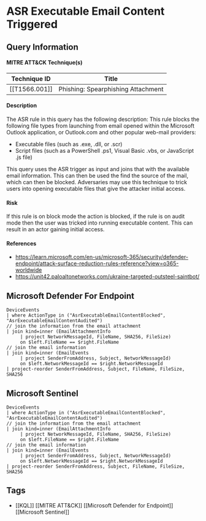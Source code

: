 # ASR Executable Email Content Triggered

## Query Information

#### MITRE ATT&CK Technique(s)

| Technique ID  | Title                              |
| ------------- | ---------------------------------- |
| [[T1566.001]] | Phishing: Spearphishing Attachment |
#### Description
The ASR rule in this query has the following description: This rule blocks the following file types from launching from email opened within the Microsoft Outlook application, or Outlook.com and other popular web-mail providers:

- Executable files (such as .exe, .dll, or .scr)
- Script files (such as a PowerShell .ps1, Visual Basic .vbs, or JavaScript .js file)

This query uses the ASR trigger as input and joins that with the available email information. This can then be used the find the source of the mail, which can then be blocked. Adversaries may use this technique to trick users into opening executable files that give the attacker initial access.
#### Risk
If this rule is on block mode the action is blocked, if the rule is on audit mode then the user was tricked into running executable content. This can result in an actor gaining initial access.
#### References
- https://learn.microsoft.com/en-us/microsoft-365/security/defender-endpoint/attack-surface-reduction-rules-reference?view=o365-worldwide
- https://unit42.paloaltonetworks.com/ukraine-targeted-outsteel-saintbot/
## Microsoft Defender For Endpoint
```kusto
DeviceEvents
| where ActionType in ("AsrExecutableEmailContentBlocked", "AsrExecutableEmailContentAudited")
// join the information from the email attachment
| join kind=inner (EmailAttachmentInfo
     | project NetworkMessageId, FileName, SHA256, FileSize)
     on $left.FileName == $right.FileName
// join the email information     
| join kind=inner (EmailEvents
     | project SenderFromAddress, Subject, NetworkMessageId)
     on $left.NetworkMessageId == $right.NetworkMessageId
| project-reorder SenderFromAddress, Subject, FileName, FileSize, SHA256
```
## Microsoft Sentinel
```kusto
DeviceEvents
| where ActionType in ("AsrExecutableEmailContentBlocked", "AsrExecutableEmailContentAudited")
// join the information from the email attachment
| join kind=inner (EmailAttachmentInfo
     | project NetworkMessageId, FileName, SHA256, FileSize)
     on $left.FileName == $right.FileName
// join the email information     
| join kind=inner (EmailEvents
     | project SenderFromAddress, Subject, NetworkMessageId)
     on $left.NetworkMessageId == $right.NetworkMessageId
| project-reorder SenderFromAddress, Subject, FileName, FileSize, SHA256
```
## Tags
- [[KQL]] [[MITRE ATT&CK]] [[Microsoft Defender for Endpoint]] [[Microsoft Sentinel]]
